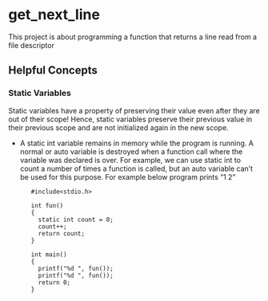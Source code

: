 # get_next_line
This project is about programming a function that returns a line read from a file descriptor

## Helpful Concepts

### Static Variables

Static variables have a property of preserving their value even after they are out of their scope! Hence, static variables preserve their previous value in their previous scope and are not initialized again in the new scope. 

-  A static int variable remains in memory while the program is running. A normal or auto variable is destroyed when a function call where the variable was declared is over. 
       For example, we can use static int to count a number of times a function is called, but an auto variable can’t be used for this purpose.
       For example below program prints “1 2” 
            
          #include<stdio.h>
          
          int fun()
          {
            static int count = 0;
            count++;
            return count;
          }

          int main()
          {
            printf("%d ", fun());
            printf("%d ", fun());
            return 0;
          }
